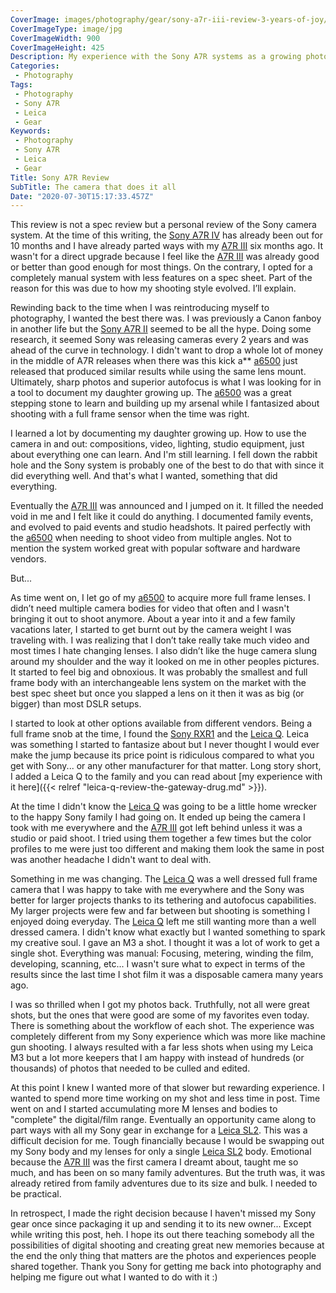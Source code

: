 ```yaml
---
CoverImage: images/photography/gear/sony-a7r-iii-review-3-years-of-joy/sony-a7r-iii-kit-richard-sumilang-900x425.jpg
CoverImageType: image/jpg
CoverImageWidth: 900
CoverImageHeight: 425
Description: My experience with the Sony A7R systems as a growing photographer.
Categories:
 - Photography
Tags:
 - Photography
 - Sony A7R
 - Leica
 - Gear
Keywords:
 - Photography
 - Sony A7R
 - Leica
 - Gear
Title: Sony A7R Review
SubTitle: The camera that does it all
Date: "2020-07-30T15:17:33.457Z"
---
```


[1]: https://amzn.to/2Fy1YXp "Sony Alpha A6600 Mirrorless Camera"
[2]: https://amzn.to/3myNsPF "Sony a7R II Full-Frame Mirrorless Interchangeable Lens Camera, Body Only (Black) (ILCE7RM2/B), Base, Base"
[3]: https://amzn.to/3kwrg72 "Sony a7R III Mirrorless Camera: 42.4MP Full Frame High Resolution Interchangeable Lens Digital Camera with Front End LSI Image Processor, 4K HDR Video and 3\" LCD Screen - ILCE7RM3/B Body, Black"
[4]: https://amzn.to/2FB07B8 "Sony a7R IV Full-frame Mirrorless Interchangeable Lens Camera (ILCE7RM4/B)"
[5]: https://amzn.to/2RLAVtP "Leica Q 24.2 Megapixel Digital 35 MM Compact Camera (Black, Anodized, TYP 116)"
[6]: https://amzn.to/2RGXjEI "Sony Cyber-shot DSC-RX1 RII Digital Still Camera"
[7]: https://amzn.to/3iLgdGm "Leica SL2 Mirrorless Camera Body"


This review is not a spec review but a personal review of the Sony camera system. At the time of this writing, the [Sony A7R IV][4] has already been out for 10 months and I have already parted ways with my [A7R III][3] six months ago. It wasn't for a direct upgrade because I feel like the [A7R III][3] was already good or better than good enough for most things. On the contrary, I opted for a completely manual system with less features on a spec sheet. Part of the reason for this was due to how my shooting style evolved. I’ll explain.

<!--more-->

Rewinding back to the time when I was reintroducing myself to photography, I wanted the best there was. I was previously a Canon fanboy in another life but the [Sony A7R II][2] seemed to be all the hype. Doing some research, it seemed Sony was releasing cameras every 2 years and was ahead of the curve in technology. I didn't want to drop a whole lot of money in the middle of A7R releases when there was this kick a** [a6500][1] just released that produced similar results while using the same lens mount. Ultimately, sharp photos and superior autofocus is what I was looking for in a tool to document my daughter growing up. The [a6500][1] was a great stepping stone to learn and building up my arsenal while I fantasized about shooting with a full frame sensor when the time was right.

I learned a lot by documenting my daughter growing up. How to use the camera in and out: compositions, video, lighting, studio equipment, just about everything one can learn. And I'm still learning. I fell down the rabbit hole and the Sony system is probably one of the best to do that with since it did everything well. And that's what I wanted, something that did everything.

Eventually the [A7R III][3] was announced and I jumped on it. It filled the needed void in me and I felt like it could do anything. I documented family events, and evolved to paid events and studio headshots. It paired perfectly with the [a6500][1] when needing to shoot video from multiple angles. Not to mention the system worked great with popular software and hardware vendors.

But...

As time went on, I let go of my [a6500][1] to acquire more full frame lenses. I didn’t need multiple camera bodies for video that often and I wasn't bringing it out to shoot anymore. About a year into it and a few family vacations later, I started to get burnt out by the camera weight I was traveling with. I was realizing that I don’t take really take much video and most times I hate changing lenses. I also didn’t like the huge camera slung around my shoulder and the way it looked on me in other peoples pictures. It started to feel big and obnoxious. It was probably the smallest and full frame body with an interchangeable lens system on the market with the best spec sheet but once you slapped a lens on it then it was as big (or bigger) than most DSLR setups.

I started to look at other options available from different vendors. Being a full frame snob at the time, I found the [Sony RXR1][6] and the [Leica Q][5]. Leica was something I started to fantasize about but I never thought I would ever make the jump because its price point is ridiculous compared to what you get with Sony... or any other manufacturer for that matter. Long story short, I added a Leica Q to the family and you can read about [my experience with it here]({{< relref "leica-q-review-the-gateway-drug.md" >}}).

At the time I didn't know the [Leica Q][5] was going to be a little home wrecker to the happy Sony family I had going on. It ended up being the camera I took with me everywhere and the [A7R III][3] got left behind unless it was a studio or paid shoot. I tried using them together a few times but the color profiles to me were just too different and making them look the same in post was another headache I didn't want to deal with.

Something in me was changing. The [Leica Q][5] was a well dressed full frame camera that I was happy to take with me everywhere and the Sony was better for larger projects thanks to its tethering and autofocus capabilities. My larger projects were few and far between but shooting is something I enjoyed doing everyday. The [Leica Q][5] left me still wanting more than a well dressed camera. I didn't know what exactly but I wanted something to spark my creative soul. I gave an M3 a shot. I thought it was a lot of work to get a single shot. Everything was manual: Focusing, metering, winding the film, developing, scanning, etc... I wasn't sure what to expect in terms of the results since the last time I shot film it was a disposable camera many years ago.

I was so thrilled when I got my photos back. Truthfully, not all were great shots, but the ones that were good are some of my favorites even today. There is something about the workflow of each shot. The experience was completely different from my Sony experience which was more like machine gun shooting. I always resulted with a far less shots when using my Leica M3 but a lot more keepers that I am happy with instead of hundreds (or thousands) of photos that needed to be culled and edited.

At this point I knew I wanted more of that slower but rewarding experience. I wanted to spend more time working on my shot and less time in post. Time went on and I started accumulating more M lenses and bodies to "complete" the digital/film range. Eventually an opportunity came along to part ways with all my Sony gear in exchange for a [Leica SL2][7]. This was a difficult decision for me. Tough financially because I would be swapping out my Sony body and my lenses for only a single [Leica SL2][7] body. Emotional because the [A7R III][3] was the first camera I dreamt about, taught me so much, and has been on so many family adventures. But the truth was, it was already retired from family adventures due to its size and bulk. I needed to be practical.

In retrospect, I made the right decision because I haven't missed my Sony gear once since packaging it up and sending it to its new owner... Except while writing this post, heh. I hope its out there teaching somebody all the possibilities of digital shooting and creating great new memories because at the end the only thing that matters are the photos and experiences people shared together. Thank you Sony for getting me back into photography and helping me figure out what I wanted to do with it :)